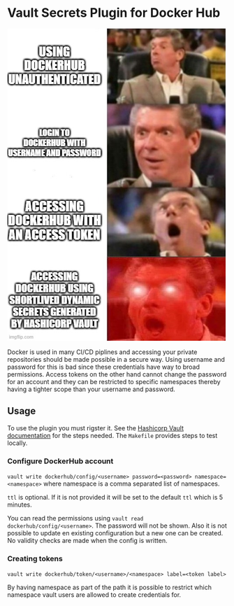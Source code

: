 # Vault Secrets Plugin for Docker Hub

![rest](https://github.com/hoeg/vault-plugin-secrets-dockerhub/blob/master/pics/4wysdl.jpg)

Docker is used in many CI/CD piplines and accessing your private repositories should be made possible in a secure way. Using username and password for this is bad since these credentials have way to broad permissions. Access tokens on the other hand cannot change the password for an account and they can be restricted to specific namespaces thereby having a tighter scope than your username and password.

## Usage

To use the plugin you must rigster it. See the [Hashicorp Vault documentation](https://www.vaultproject.io/docs/commands/plugin/register) for the steps needed. The `Makefile` provides steps to test locally.

### Configure DockerHub account

`vault write dockerhub/config/<username> password=<password> namespace=<namespace>` where namespace is a comma separated list of namespaces.

`ttl` is optional. If it is not provided it will be set to the default `ttl` which is 5 minutes.

You can read the permissions using `vault read dockerhub/config/<username>`. The password will not be shown. Also it is not possible to update en existing configuration but a new one can be created. No validity checks are made when the config is written.

### Creating tokens

`vault write dockerhub/token/<username>/<namespace> label=<token label>`

By having namespace as part of the path it is possible to restrict which namespace vault users are allowed to create credentials for.
